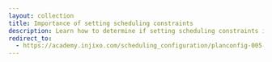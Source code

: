 ```yaml
---
layout: collection
title: Importance of setting scheduling constraints
description: Learn how to determine if setting scheduling constraints is relevant for your organization.
redirect_to:
  - https://academy.injixo.com/scheduling_configuration/planconfig-005-en-why-is-configuration-important
---
```

